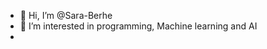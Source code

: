 - 👋 Hi, I’m @Sara-Berhe
- 👀 I’m interested in programming, Machine learning and AI
- 

<!---
Sara-Berhe/Sara-Berhe is a ✨ special ✨ repository because its `README.md` (this file) appears on your GitHub profile.
You can click the Preview link to take a look at your changes.
--->
